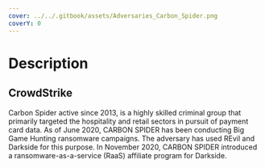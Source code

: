 ```yaml
---
cover: ../../.gitbook/assets/Adversaries_Carbon_Spider.png
coverY: 0
---
```


# Description

## CrowdStrike

Carbon Spider active since 2013, is a highly skilled criminal group that primarily targeted the hospitality and retail sectors in pursuit of payment card data. As of June 2020, CARBON SPIDER has been conducting Big Game Hunting ransomware campaigns. The adversary has used REvil and Darkside for this purpose. In November 2020, CARBON SPIDER introduced a ransomware-as-a-service (RaaS) affiliate program for Darkside.
